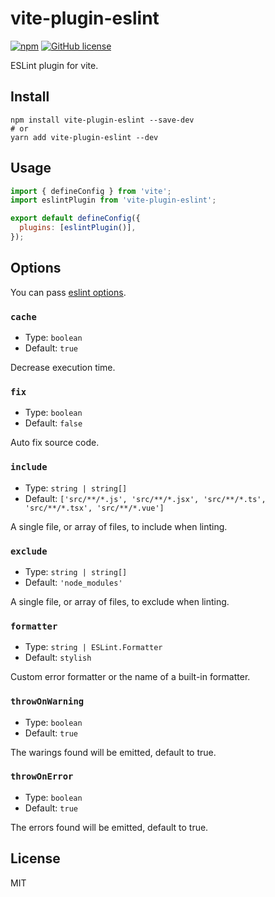 # vite-plugin-eslint

[![npm](https://img.shields.io/npm/v/vite-plugin-eslint)](https://www.npmjs.com/package/vite-plugin-eslint)
[![GitHub license](https://img.shields.io/github/license/gxmari007/vite-plugin-eslint)](https://github.com/gxmari007/vite-plugin-eslint/blob/master/LICENSE)

ESLint plugin for vite.

## Install

```
npm install vite-plugin-eslint --save-dev
# or
yarn add vite-plugin-eslint --dev
```

## Usage

```js
import { defineConfig } from 'vite';
import eslintPlugin from 'vite-plugin-eslint';

export default defineConfig({
  plugins: [eslintPlugin()],
});
```

## Options

You can pass [eslint options](https://eslint.org/docs/developer-guide/nodejs-api#-new-eslintoptions).

### `cache`

- Type: `boolean`
- Default: `true`

Decrease execution time.

### `fix`

- Type: `boolean`
- Default: `false`

Auto fix source code.

### `include`

- Type: `string | string[]`
- Default: `['src/**/*.js', 'src/**/*.jsx', 'src/**/*.ts', 'src/**/*.tsx', 'src/**/*.vue']`

A single file, or array of files, to include when linting.

### `exclude`

- Type: `string | string[]`
- Default: `'node_modules'`

A single file, or array of files, to exclude when linting.

### `formatter`

- Type: `string | ESLint.Formatter`
- Default: `stylish`

Custom error formatter or the name of a built-in formatter.

### `throwOnWarning`

- Type: `boolean`
- Default: `true`

The warings found will be emitted, default to true.

### `throwOnError`

- Type: `boolean`
- Default: `true`

The errors found will be emitted, default to true.

## License

MIT
